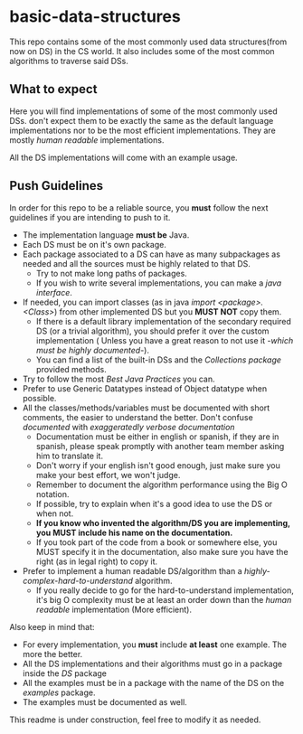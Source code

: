 # basic-data-structures
This repo contains some of the most commonly used data structures(from now on DS) in the CS world.
It also includes some of the most common algorithms to traverse said DSs.

## What to expect

Here you will find implementations of some of the most commonly used DSs. don't expect them to be exactly the same as the default language implementations nor to be the most efficient implementations. They are mostly *human readable* implementations.

All the DS implementations will come with an example usage. 

## Push Guidelines

In order for this repo to be a reliable source, you **must** follow the next guidelines if you are intending to push to it.

* The implementation language **must be** Java.
* Each DS must be on it's own package.
* Each package associated to a DS can have as many subpackages as needed and all the sources must be highly related to that DS.
  * Try to not make long paths of packages.
  * If you wish to write several implementations, you can make a *java interface*.
* If needed, you can import classes (as in java *import \<package\>.\<Class\>*) from other implemented DS but you **MUST NOT** copy them.
  * If there is a default library implementation of the secondary required DS (or a trivial algorithm), you should prefer it over the custom implementation ( Unless you have a great reason to not use it -*which must be highly documented*-).
  * You can find a list of the built-in DSs and the *Collections package* provided methods.
* Try to follow the most *Best Java Practices* you can.
* Prefer to use Generic Datatypes instead of Object datatype when possible.
* All the classes/methods/variables must be documented with short comments, the easier to understand the better. Don't confuse *documented* with *exaggeratedly verbose documentation*
  * Documentation must be either in english or spanish, if they are in spanish, please speak promptly with another team member asking him to translate it.
  * Don't worry if your english isn't good enough, just make sure you make your best effort, we won't judge.
  * Remember to document the algorithm performance using the Big O notation.
  * If possible, try to explain when it's a good idea to use the DS or when not.
  * **If you know who invented the algorithm/DS you are implementing, you MUST include his name on the documentation.**
  * If you took part of the code from a book or somewhere else, you MUST specify it in the documentation, also make sure you have the right (as in legal right) to copy it. 
* Prefer to implement a human readable DS/algorithm than a *highly-complex-hard-to-understand* algorithm.
  * If you really decide to go for the hard-to-understand implementation, it's big O complexity must be at least an order down than the *human readable* implementation (More efficient).

Also keep in mind that:

* For every implementation, you **must** include **at least** one example. The more the better.
* All the DS implementations and their algorithms must go in a package inside the *DS* package
* All the examples must be in a package with the name of the DS on the *examples* package.
* The examples must be documented as well.


This readme is under construction, feel free to modify it as needed.

